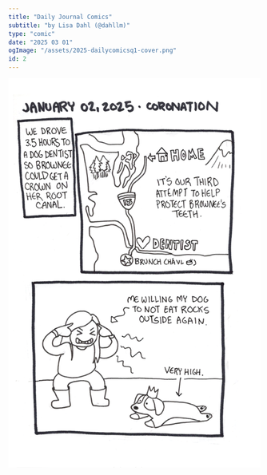 ```yaml
---
title: "Daily Journal Comics"
subtitle: "by Lisa Dahl (@dahllm)"
type: "comic"
date: "2025 03 01"
ogImage: "/assets/2025-dailycomicsq1-cover.png"
id: 2
---
```


![Panel2](../../../images/20250301-2025Q1journalcomics/20250102-journalcomic.png)